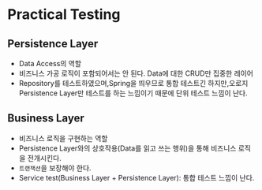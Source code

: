# Practical Testing

## Persistence Layer

* Data Access의 역할
* 비즈니스 가공 로직이 포함되어서는 안 된다. Data에 대한 CRUD만 집중한 레이어
* Repository를 테스트하였으며,Spring을 띄우므로 통합 테스트긴 하지만,오로지 Persistence Layer만 테스트를 하는 느낌이기 때문에 단위 테스트 느낌이 난다.

## Business Layer

* 비즈니스 로직을 구현하는 역할
* Persistence Layer와의 상호작용(Data를 읽고 쓰는 행위)을 통해 비즈니스 로직을 전개시킨다.
* `트랜잭션`을 보장해야 한다.
* Service test(Business Layer + Persistence Layer): 통합 테스트 느낌이 난다. 